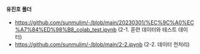 #### 유진호 폴더

* https://github.com/sunmulim/-/blob/main/20230301/%EC%9C%A0%EC%A7%84%ED%98%B8_colab_test.ipynb (2-1. 훈련 데이터와 테스트 데이터)
* https://github.com/sunmulim/-/blob/main/2-2.ipynb (2-2. 데이터 전처리)
